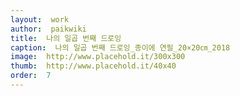 ```yaml
---
layout:  work
author:  paikwiki
title:  나의 일곱 번째 드로잉
caption:  나의 일곱 번째 드로잉_종이에 연필_20×20㎝_2018
image:  http://www.placehold.it/300x300
thumb:  http://www.placehold.it/40x40
order:  7
---
```

